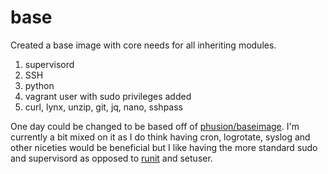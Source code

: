 base
============

Created a base image with core needs for all inheriting modules.

1. supervisord
2. SSH
3. python
4. vagrant user with sudo privileges added
5. curl, lynx, unzip, git, jq, nano, sshpass

One day could be changed to be based off of [phusion/baseimage](https://index.docker.io/u/phusion/baseimage/ "phusion/baseimage").  I'm currently a bit mixed on it as I do think having cron, logrotate, syslog and other niceties would be beneficial but I like having the more standard sudo and supervisord as opposed to [runit](http://smarden.org/runit/) and setuser.